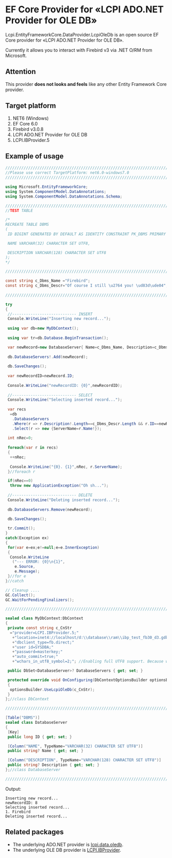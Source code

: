 # EF Core Provider for «LCPI ADO.NET Provider for OLE DB»

Lcpi.EntityFrameworkCore.DataProvider.LcpiOleDb is an open source EF Core provider for «LCPI ADO.NET Provider for OLE DB».

Currently it allows you to interact with Firebird v3 via .NET O/RM from Microsoft.

## Attention

This provider **does not looks and feels** like any other Entity Framework Core provider.

## Target platform
1. NET6 (Windows)
2. EF Core 6.0
3. Firebird v3.0.8
4. LCPI ADO.NET Provider for OLE DB
5. LCPI.IBProvider.5

## Example of usage

``` c#
////////////////////////////////////////////////////////////////////////////////
//Please use correct TargetPlatform: net6.0-windows7.0
////////////////////////////////////////////////////////////////////////////////

using Microsoft.EntityFrameworkCore;
using System.ComponentModel.DataAnnotations;
using System.ComponentModel.DataAnnotations.Schema;

////////////////////////////////////////////////////////////////////////////////
//TEST TABLE

/*
RECREATE TABLE DBMS
(
 ID BIGINT GENERATED BY DEFAULT AS IDENTITY CONSTRAINT PK_DBMS PRIMARY KEY,

 NAME VARCHAR(32) CHARACTER SET UTF8,

 DESCRIPTION VARCHAR(128) CHARACTER SET UTF8
);
*/ 

////////////////////////////////////////////////////////////////////////////////

const string c_Dbms_Name ="Firebird";
const string c_Dbms_Descr="Of course I still \u2764 you! \ud83d\ude04"; // ;)
 
////////////////////////////////////////////////////////////////////////////////

try
{
 //---------------------------- INSERT
 Console.WriteLine("Inserting new record...");
 
 using var db=new MyDbContext();
 
 using var tr=db.Database.BeginTransaction();

 var newRecord=new DatabaseServer{ Name=c_Dbms_Name, Description=c_Dbms_Descr };
 
 db.DatabaseServers!.Add(newRecord);
 
 db.SaveChanges();
 
 var newRecordID=newRecord.ID;
 
 Console.WriteLine("newRecordID: {0}",newRecordID);
 
 //---------------------------- SELECT
 Console.WriteLine("Selecting inserted record...");
 
 var recs
  =db
   .DatabaseServers
   .Where(r => r.Description!.Length==c_Dbms_Descr.Length && r.ID==newRecordID)
   .Select(r => new {ServerName=r.Name!});
 
 int nRec=0;
 
 foreach(var r in recs)
 {
  ++nRec;
 
  Console.WriteLine("{0}. {1}",nRec, r.ServerName);
 }//foreach r

 if(nRec==0)
  throw new ApplicationException("Oh sh...");
 
 //---------------------------- DELETE
 Console.WriteLine("Deleting inserted record...");
 
 db.DatabaseServers.Remove(newRecord);
 
 db.SaveChanges();

 tr.Commit();
}
catch(Exception ex)
{
 for(var e=ex;e!=null;e=e.InnerException)
 {
  Console.WriteLine
   ("--- ERROR: {0}\n{1}",
    e.Source,
    e.Message);
 }//for e
}//catch

// Cleanup ....
GC.Collect();
GC.WaitForPendingFinalizers();

////////////////////////////////////////////////////////////////////////////////

sealed class MyDbContext:DbContext
{
 private const string c_CnStr
  ="provider=LCPI.IBProvider.5;"
   +"location=inet4://localhost/d:\\database\\ram\\ibp_test_fb30_d3.gdb;"
   +"dbclient_type=fb.direct;"
   +"user id=SYSDBA;"
   +"password=masterkey;"
   +"auto_commit=true;"
   +"wchars_in_utf8_symbol=2;"; //Enabling full UTF8 support. Because we can.

 public DbSet<DatabaseServer>? DatabaseServers { get; set; }

 protected override void OnConfiguring(DbContextOptionsBuilder optionsBuilder)
 {
  optionsBuilder.UseLcpiOleDb(c_CnStr);
 }
};//class DbContext

////////////////////////////////////////////////////////////////////////////////

[Table("DBMS")]
sealed class DatabaseServer
{
 [Key]
 public long ID { get; set; }

 [Column("NAME", TypeName="VARCHAR(32) CHARACTER SET UTF8")]
 public string? Name { get; set; }

 [Column("DESCRIPTION", TypeName="VARCHAR(128) CHARACTER SET UTF8")]
 public string? Description { get; set; }
};//class DatabaseServer

////////////////////////////////////////////////////////////////////////////////
```

Output:
```
Inserting new record...
newRecordID: 8
Selecting inserted record...
1. Firebird
Deleting inserted record...
```

## Related packages

* The underlying ADO.NET provider is [lcpi.data.oledb](https://www.nuget.org/packages/lcpi.data.oledb).
* The underlying OLE DB provider is [LCPI.IBProvider](https://www.ibprovider.com/eng).
